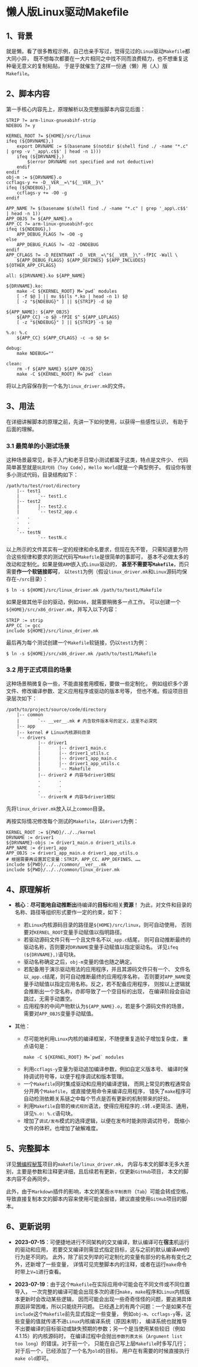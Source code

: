 <meta http-equiv="Content-Type" content="text/html; charset=utf-8">

# 懒人版Linux驱动Makefile

## 1、背景

就是懒。看了很多教程示例，自己也亲手写过，觉得见过的`Linux`驱动`Makefile`都大同小异，
既不想每次都要在一大片相同之中找不同而浪费精力，也不想重复这种毫无意义的复制粘贴，
于是乎就催生了这样一份通（懒）用（人）版`Makefile`。

## 2、脚本内容

第一手核心内容先上，原理解析以及完整版脚本内容见后面：

````
STRIP ?= arm-linux-gnueabihf-strip
NDEBUG ?= y

KERNEL_ROOT ?= ${HOME}/src/linux
ifeq (${DRVNAME},)
    export DRVNAME := $(basename $(notdir $(shell find ./ -name "*.c" | grep -v '_app\.c$$' | head -n 1)))
    ifeq (${DRVNAME},)
        $(error DRVNAME not specified and not deductive)
    endif
endif
obj-m := ${DRVNAME}.o
ccflags-y += -D__VER__=\"${__VER__}\"
ifeq (${NDEBUG},)
    ccflags-y += -O0 -g
endif

APP_NAME ?= $(basename $(shell find ./ -name "*.c" | grep '_app\.c$$' | head -n 1))
APP_OBJS ?= ${APP_NAME}.o
APP_CC ?= arm-linux-gnueabihf-gcc
ifeq (${NDEBUG},)
    APP_DEBUG_FLAGS ?= -O0 -g
else
    APP_DEBUG_FLAGS ?= -O2 -DNDEBUG
endif
APP_CFLAGS ?= -D_REENTRANT -D__VER__=\"${__VER__}\" -fPIC -Wall \
    ${APP_DEBUG_FLAGS} ${APP_DEFINES} ${APP_INCLUDES} ${OTHER_APP_CFLAGS}

all: ${DRVNAME}.ko ${APP_NAME}

${DRVNAME}.ko:
	make -C ${KERNEL_ROOT} M=`pwd` modules
	[ -f $@ ] || mv $$(ls *.ko | head -n 1) $@
	[ -z "${NDEBUG}" ] || ${STRIP} -d $@

${APP_NAME}: ${APP_OBJS}
	${APP_CC} -o $@ -fPIE $^ ${APP_LDFLAGS}
	[ -z "${NDEBUG}" ] || ${STRIP} -s $@

%.o: %.c
	${APP_CC} ${APP_CFLAGS} -c -o $@ $<

debug:
	make NDEBUG=""

clean:
	rm -f ${APP_NAME} ${APP_OBJS}
	make -C ${KERNEL_ROOT} M=`pwd` clean
````

将以上内容保存到一个名为`linux_driver.mk`的文件。

## 3、用法

在详细讲解脚本的原理之前，先讲一下如何使用，以获得一些感性认识，
有助于后面的理解。

### 3.1 最简单的小测试场景

这种场景最常见，新手入门和老手日常小测试都属于这类，特点是文件少、
代码简单甚至就是`玩具代码`（`Toy Code`），`Hello World`就是一个典型例子。
假设你有很多小测试代码，目录结构如下：

````
/path/to/test/root/directory
    |-- test1
    |       `-- test1.c
    |-- test2
    |       |-- test2.c
    |       `-- test2_app.c
    .   .
    .   .
    .   .
    `-- testN
            `-- testN.c
````

以上所示的文件其实有一定的规律和命名要求，但现在先不管，
只需知道要为符合这些规律和要求的测试代码写`Makefile`是很简单的事即可，
基本不必做太多的改动和定制化。如果是做`ARM`嵌入式`Linux`驱动的，
**甚至不需要写`Makefile`**，而只需要**作一个软链接即可**，
以`test1`为例（假设`linux_driver.mk`和`Linux`源码均保存在`~/src`目录）：

````
$ ln -s ${HOME}/src/linux_driver.mk /path/to/test1/Makefile
````

如果是做其他平台的驱动，例如`X86`，就需要稍微多一点工作。
可以创建一个`${HOME}/src/x86_driver.mk`，并写入以下内容：

````
STRIP := strip
APP_CC := gcc
include ${HOME}/src/linux_driver.mk
````

最后再为每个测试创建一个`Makefile`软链接，仍以`test1`为例：

````
$ ln -s ${HOME}/src/x86_driver.mk /path/to/test1/Makefile
````

### 3.2 用于正式项目的场景

这种场景稍微复杂一些，不能直接套用模板，要做一些定制化，
例如组织多个源文件、修改编译参数、定义应用程序或驱动的版本号等，
但也不难。假设项目目录层次如下：

````
/path/to/project/source/code/directory
    |-- common
    |       `-- __ver__.mk # 内含软件版本号的定义，这里不必深究
    |-- app
    |-- kernel # Linux内核源码目录
    `-- drivers
            |-- driver1
            |       |-- driver1_main.c
            |       |-- driver1_utils.c
            |       |-- driver1_app_main.c
            |       |-- driver1_app_utils.c
            |       `-- Makefile
            |-- driver2 # 内容与driver1相似
            .       .
            .       .
            .       .
            `-- driverN # 内容与driver1相似
````

先将`linux_driver.mk`放入以上`common`目录。

再按实际情况修改每个测试的`Makefile`，以`driver1`为例：

````
KERNEL_ROOT := ${PWD}/../../kernel
DRVNAME := driver1
${DRVNAME}-objs := driver1_main.o driver1_utils.o
APP_NAME := driver1_app
APP_OBJS := driver1_app_main.o driver1_app_utils.o
# 根据需要再设置其它变量：STRIP、APP_CC、APP_DEFINES、……
include ${PWD}/../../common/__ver__.mk
include ${PWD}/../../common/linux_driver.mk
````

## 4、原理解析

* **核心**：**尽可能地自动推断出**待编译的**目标**和相关**资源**！
为此，对文件和目录的名称、路径等组织形式要作一定的约束，如下：
    * 若`Linux`内核源码目录的路径是`${HOME}/src/linux`，则可自动使用，
    否则要对`KERNEL_ROOT`变量手动赋值以指明路径。
    * 若驱动源码文件只有一个且文件名不以`_app.c`结尾，
    则可自动推断最终的驱动名称，否则要对`DRVNAME`变量手动赋值以指定驱动名。
    详见`ifeq (${DRVNAME},)`语句块。
    * 驱动名称确定之后，`obj-m`变量的值也随之确定。
    * 若配备用于演示驱动用法的应用程序，并且其源码文件只有一个、
    文件名以`_app.c`结尾，则可自动推断最终的应用程序名称，
    否则要对`APP_NAME`变量手动赋值以指定应用名称。反之，若不配备应用程序，
    则按以上逻辑就会推断出一个空名称，亦即导致了一个空目标的出现，
    在编译阶段会自动跳过，无需手动置空。
    * 应用程序的中间产物默认为`${APP_NAME}.o`，若是多个源码文件的场景，
    需要对`APP_OBJS`变量手动赋值。

* 其他：
    * 尽可能地利用`Linux`内核的编译框架，不随便重复造轮子增加复杂度，
    重点语句是：
        ````
        make -C ${KERNEL_ROOT} M=`pwd` modules
        ````
    * 利用`ccflags-y`变量为驱动追加编译参数，例如自定义版本号、
    编译时保持调试符号等，以便于程序调试和版本管理。
    * 一个`Makefile`同时集成驱动和应用的编译逻辑，
    而网上常见的教程通常会分开两个`Makefile`，或直接使用命令来编译应用程序，
    错失了`make`程序可自动检测依赖关系链之中每个节点是否有更新的机制带来的好处。
    * 利用`Makefile`自带的`模式规则`语法，使得应用程序的`.c`转`.o`更简洁、通用，
    详见`%.o: %.c`语句块。
    * 增加了`调试/发布`模式的选择逻辑，以便在发布时能剥除调试符号，
    既缩小文件的体积，也增加了破解难度。

## 5、完整脚本

详见<a href="https://github.com/FooFooDamon/lazy_coding_skills" target="_blank">懒编程秘笈</a>项目的`makefile/linux_driver.mk`，
内容与本文的脚本无多大差别，主要是参数和注释更详细，且后续若有更新，仅更新`GitHub`项目，
本文的脚本内容不会再同步。

此外，由于`Markdown`插件的影响，本文的某些`水平制表符`（`Tab`）可能会转成空格，
导致直接复制本文的脚本内容来使用可能会报错，建议直接使用`GitHub`项目的脚本。

## 6、更新说明

* **2023-07-15**：可便捷地进行不同架构的交叉编译，默认编译可在**宿主**机运行的驱动和应用，
若要交叉编译则需显式指定目标，这与之前的默认编译`ARM`的行为是不同的。
此外，除了前文列举的可定制化的变量有部分的名称有变化之外，还新增了一些变量，
详情可见完整脚本内的注释，或者在运行`make`命令时带上`V=1`进行查看。

* **2023-07-19**：由于这个`Makefile`在实际应用中可能会在不同文件或不同位置导入，
一次完整的编译可能会出现多次的递归`make`，`make`程序和`Linux`内核版本更新时会改动某些逻辑，
因而可能会出现一些奇奇怪怪的问题，要追溯具体原因非常困难，所以只能绕开问题。
已经遇上的有两个问题：一个是如果不在`include`这个`Makefile`前先显式指定一些变量，
例如`obj-m`、`ccflags-y`等，这些变量的值就传递不进`Linux`内核编译系统（原因未明），
编译系统也就推导不出要编译的目标驱动或缺失预期的参数；另一个是当使用某些较旧（例如4.1.15）的内核源码时，
在编译过程中会抛出`参数列表太长`（`Argument list too long`）的错误。对于前一个，
只能在自己写上层`Makefile`时多写几行；对于后一个，已经添加了一个名为`old`的目标，
用户在有需要的时候直接执行`make old`即可。

